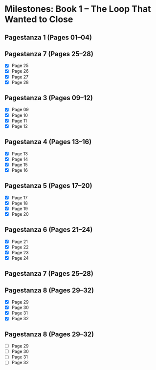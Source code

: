 # Milestones: Book 1 – The Loop That Wanted to Close

## Pagestanza 1 (Pages 01–04)


## Pagestanza 7 (Pages 25–28)
- [x] Page 25
- [x] Page 26
- [x] Page 27
- [x] Page 28

## Pagestanza 3 (Pages 09–12)
- [x] Page 09
- [x] Page 10
- [x] Page 11
- [x] Page 12

## Pagestanza 4 (Pages 13–16)
- [x] Page 13
- [x] Page 14
- [x] Page 15
- [x] Page 16

## Pagestanza 5 (Pages 17–20)
- [x] Page 17
- [x] Page 18
- [x] Page 19
- [x] Page 20

## Pagestanza 6 (Pages 21–24)
- [x] Page 21
- [x] Page 22
- [x] Page 23
- [x] Page 24

## Pagestanza 7 (Pages 25–28)

## Pagestanza 8 (Pages 29–32)
- [x] Page 29
- [x] Page 30
- [x] Page 31
- [x] Page 32

## Pagestanza 8 (Pages 29–32)
- [ ] Page 29
- [ ] Page 30
- [ ] Page 31
- [ ] Page 32
